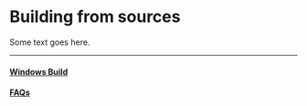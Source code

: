 # Building from sources

Some text goes here.

---

#### [Windows Build](tutorial-windows-build.md)
#### [FAQs](FAQs.md)